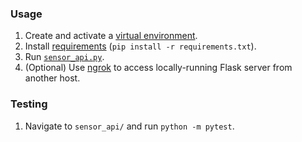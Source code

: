 ### Usage

1. Create and activate a [virtual environment](https://docs.python.org/3/library/venv.html).
2. Install [requirements](requirements.txt) (`pip install -r requirements.txt`).
3. Run [`sensor_api.py`](sensor_api.py).
4. (Optional) Use [ngrok](https://ngrok.com/download) to access locally-running Flask server from another host.

### Testing

1. Navigate to `sensor_api/` and run `python -m pytest`.
